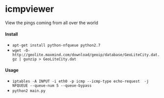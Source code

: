 icmpviewer
==========

View the pings coming from all over the world

#### Install
 - ```apt-get install python-nfqueue python2.7```
 - ```wget -O- http://geolite.maxmind.com/download/geoip/database/GeoLiteCity.dat.gz | gunzip > GeoLiteCity.dat```


#### Usage
 - ```iptables -A INPUT -i eth0 -p icmp --icmp-type echo-request  -j NFQUEUE --queue-num 5 --queue-bypass```
 - ```python2 main.py```
